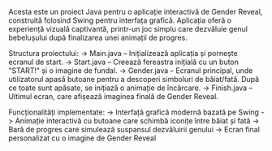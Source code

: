 Acesta este un proiect Java pentru o aplicație interactivă de Gender Reveal, construită folosind Swing pentru interfața grafică. 
Aplicația oferă o experiență vizuală captivantă, printr-un joc simplu care dezvăluie genul bebelușului după finalizarea unei animații de progres.

Structura proiectului:
-> Main.java – Inițializează aplicația și pornește ecranul de start.
-> Start.java – Creează fereastra inițială cu un buton "START!" și o imagine de fundal.
-> Gender.java – Ecranul principal, unde utilizatorul apasă butoane pentru a descoperi simboluri de băiat/fată. După ce toate sunt apăsate, se inițiază o animație de încărcare.
-> Finish.java – Ultimul ecran, care afișează imaginea finală de Gender Reveal.

Funcționalități implementate:
-> Interfață grafică modernă bazată pe Swing
-> Animație interactivă cu butoane care schimbă iconițe între băiat și fată
-> Bară de progres care simulează suspansul dezvăluirii genului
-> Ecran final personalizat cu o imagine de Gender Reveal
